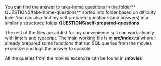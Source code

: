 You can find the answer to take-home questions in the folder** QUESTIONS/take-home-questions** sorted into folder based on dificulty level
You can also find my self prepared questions (and answers) in a similarly structured folder **QUESTIONS/self-prepared-questions**

The rest of the files are added for my convenience so i can work cleanly with linters and typscript.
The main working file is in **src/index.ts** where i already prepared some functions that run SQL queries from the movies excersize and logs the answer to console. 

All the queries from the movies excersize can be found in **/movies**
